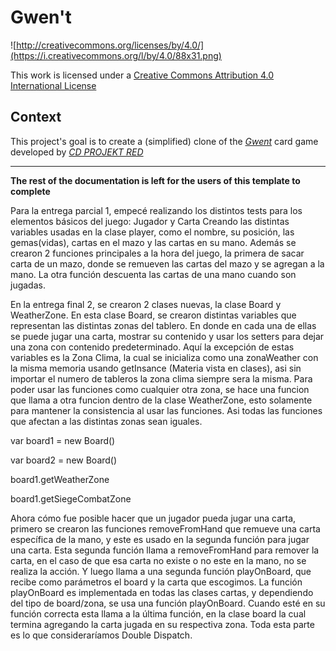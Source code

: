 # Gwen't

![http://creativecommons.org/licenses/by/4.0/](https://i.creativecommons.org/l/by/4.0/88x31.png)

This work is licensed under a
[Creative Commons Attribution 4.0 International License](http://creativecommons.org/licenses/by/4.0/)

Context
-------

This project's goal is to create a (simplified) clone of the
[_Gwent_](https://www.playgwent.com/en) card game developed by [_CD PROJEKT RED_](https://cdprojektred.com/en/)

---

**The rest of the documentation is left for the users of this template to complete**

Para la entrega parcial 1, empecé realizando los distintos tests para los elementos básicos del juego: Jugador y Carta
Creando las distintas variables usadas en la clase player, como el nombre, su posición, las gemas(vidas), cartas en
el mazo y las cartas en su mano.
Además se crearon 2 funciones principales a la hora del juego, la primera de sacar carta de un mazo, donde se remueven
las cartas del mazo y se agregan a la mano. La otra función descuenta las cartas de una mano cuando son jugadas.

En la entrega final 2, se crearon 2 clases nuevas, la clase Board y WeatherZone. En esta clase Board, se crearon
distintas variables que representan las distintas zonas del tablero. En donde en cada una de ellas se puede jugar una
carta, mostrar su contenido y usar los setters para dejar una zona con contenido predeterminado. Aquí la excepción de
estas variables es la Zona Clima, la cual se inicializa como una zonaWeather con la misma memoria usando getInsance
(Materia vista en clases), asi sin importar el numero de tableros la zona clima siempre sera la misma. Para poder
usar las funciones como cualquier otra zona, se hace una funcion que llama a otra funcion dentro de la clase
WeatherZone, esto solamente para mantener la consistencia al usar las funciones. Asi todas las funciones que afectan a
las distintas zonas sean iguales.

var board1 = new Board()

var board2 = new Board()

board1.getWeatherZone

board1.getSiegeCombatZone

Ahora cómo fue posible hacer que un jugador pueda jugar una carta, primero se crearon las funciones
removeFromHand que remueve una carta específica de la mano, y este es usado en la segunda función para jugar una carta.
Esta segunda función llama a removeFromHand para remover la carta, en el caso de que esa carta no existe o no este en
la mano, no se realiza la acción. Y luego llama a una segunda función playOnBoard, que recibe como parámetros el board
y la carta que escogimos. La función playOnBoard es implementada en todas las clases cartas, y dependiendo del tipo de
board/zona, se usa una función playOnBoard. Cuando esté en su función correcta esta llama a la última función, en
la clase board la cual termina agregando la carta jugada en su respectiva zona. Toda esta parte es lo que 
consideraríamos Double Dispatch.
